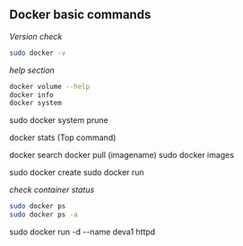 ## Docker basic commands

_Version check_
```bash
sudo docker -v
```

_help section_

```bash
docker volume --help
docker info
docker system
```


sudo docker system prune

docker stats (Top command)


docker search
docker pull (imagename)
sudo docker images


sudo docker create
sudo docker run

_check container status_

```bash
sudo docker ps
sudo docker ps -a
```

sudo docker run -d --name deva1 httpd

